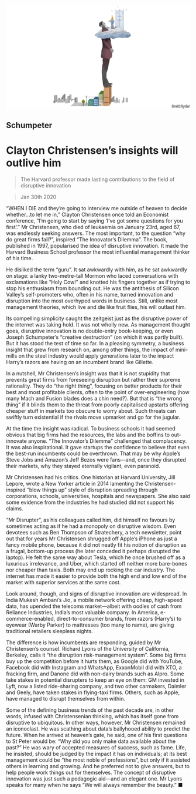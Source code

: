 ![](./images/20200201_WBD000_0.jpg)

## Schumpeter

# Clayton Christensen’s insights will outlive him

> The Harvard professor made lasting contributions to the field of disruptive innovation

> Jan 30th 2020

“WHEN I DIE and they’re going to interview me outside of heaven to decide whether...to let me in,” Clayton Christensen once told an Economist conference, “I’m going to start by saying ‘I’ve got some questions for you first’.” Mr Christensen, who died of leukaemia on January 23rd, aged 67, was endlessly seeking answers. The most important, to the question “why do great firms fail?”, inspired “The Innovator’s Dilemma”. The book, published in 1997, popularised the idea of disruptive innovation. It made the Harvard Business School professor the most influential management thinker of his time.

He disliked the term “guru”. It sat awkwardly with him, as he sat awkwardly on stage: a lanky two-metre-tall Mormon who laced conversations with exclamations like “Holy Cow!” and knotted his fingers together as if trying to stop his enthusiasm from bounding out. He was the antithesis of Silicon Valley’s self-promoters who, often in his name, turned innovation and disruption into the most overhyped words in business. Still, unlike most management theories, which live and die like fruit flies, his will outlast him.

Its compelling simplicity caught the zeitgeist just as the disruptive power of the internet was taking hold. It was not wholly new. As management thought goes, disruptive innovation is no double-entry book-keeping, or even Joseph Schumpeter’s “creative destruction” (on which it was partly built). But it has stood the test of time so far. In a pleasing symmetry, a business insight that grew from research on, among other things, the impact of mini-mills on the steel industry would apply generations later to the impact Harry’s razors are having on an incumbent brand like Gillette.

In a nutshell, Mr Christensen’s insight was that it is not stupidity that prevents great firms from foreseeing disruption but rather their supreme rationality. They do “the right thing”, focusing on better products for their best and most profitable clients, often to the point of over-engineering (how many Mach and Fusion blades does a chin need?). But that is “the wrong thing” if it blinds them to the threat from poorly capitalised upstarts offering cheaper stuff in markets too obscure to worry about. Such threats can swiftly turn existential if the rivals move upmarket and go for the jugular.

At the time the insight was radical. To business schools it had seemed obvious that big firms had the resources, the labs and the boffins to out-innovate anyone. “The Innovator’s Dilemma” challenged that complacency. It was also inspirational. It gave startups the confidence to believe that even the best-run incumbents could be overthrown. That may be why Apple’s Steve Jobs and Amazon’s Jeff Bezos were fans—and, once they disrupted their markets, why they stayed eternally vigilant, even paranoid.

Mr Christensen had his critics. One historian at Harvard University, Jill Lepore, wrote a New Yorker article in 2014 lamenting the Christensen-inspired “blow things up” style of disruption spreading through corporations, schools, universities, hospitals and newspapers. She also said some evidence from the industries he had studied did not support his claims.

“Mr Disrupter”, as his colleagues called him, did himself no favours by sometimes acting as if he had a monopoly on disruptive wisdom. Even devotees such as Ben Thompson of Stratechery, a tech newsletter, point out that for years Mr Christensen shrugged off Apple’s iPhone as just a fancy mobile phone, because it did not neatly fit his notion of disruption as a frugal, bottom-up process (he later conceded it perhaps disrupted the laptop). He felt the same way about Tesla, which he once brushed off as a luxurious irrelevance, and Uber, which started off neither more bare-bones nor cheaper than taxis. Both may end up rocking the car industry. The internet has made it easier to provide both the high end and low end of the market with superior services at the same cost.

Look around, though, and signs of disruptive innovation are widespread. In India Mukesh Ambani’s Jio, a mobile network offering cheap, high-speed data, has upended the telecoms market—albeit with oodles of cash from Reliance Industries, India’s most valuable company. In America, e-commerce-enabled, direct-to-consumer brands, from razors (Harry’s) to eyewear (Warby Parker) to mattresses (too many to name), are giving traditional retailers sleepless nights.

The difference is how incumbents are responding, guided by Mr Christensen’s counsel. Richard Lyons of the University of California, Berkeley, calls it “the disruption risk-management system”. Some big firms buy up the competition before it hurts them, as Google did with YouTube, Facebook did with Instagram and WhatsApp, ExxonMobil did with XTO, a fracking firm, and Danone did with non-dairy brands such as Alpro. Some take stakes in potential disrupters to keep an eye on them: GM invested in Lyft, now a listed ride-sharing company, and two other carmakers, Daimler and Geely, have taken stakes in flying-taxi firms. Others, such as Apple, have managed to disrupt themselves from within.

Some of the defining business trends of the past decade are, in other words, infused with Christensenian thinking, which has itself gone from disruptive to ubiquitous. In other ways, however, Mr Christensen remained an iconoclast. He was scathing about data’s ballyhooed ability to predict the future. When he arrived at heaven’s gate, he said, one of his first questions to St Peter would be: “Why did you only make data available about the past?” He was wary of accepted measures of success, such as fame. Life, he insisted, should be judged by the impact it has on individuals; at its best management could be “the most noble of professions”, but only if it assisted others in learning and growing. And he preferred not to give answers, but to help people work things out for themselves. The concept of disruptive innovation was just such a pedagogic aid—and an elegant one. Mr Lyons speaks for many when he says “We will always remember the beauty.” ■